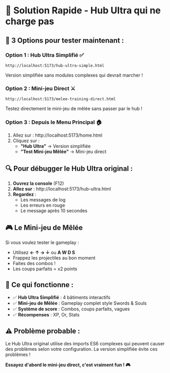 # 🚨 Solution Rapide - Hub Ultra qui ne charge pas

## 🎯 3 Options pour tester maintenant :

### Option 1 : Hub Ultra Simplifié ✅
```
http://localhost:5173/hub-ultra-simple.html
```
Version simplifiée sans modules complexes qui devrait marcher !

### Option 2 : Mini-jeu Direct ⚔️
```
http://localhost:5173/melee-training-direct.html
```
Testez directement le mini-jeu de mêlée sans passer par le hub !

### Option 3 : Depuis le Menu Principal 🏠
1. Allez sur : http://localhost:5173/home.html
2. Cliquez sur :
   - **"Hub Ultra"** → Version simplifiée
   - **"Test Mini-jeu Mêlée"** → Mini-jeu direct

## 🔍 Pour débugger le Hub Ultra original :

1. **Ouvrez la console** (F12)
2. **Allez sur** : http://localhost:5173/hub-ultra.html
3. **Regardez** :
   - Les messages de log
   - Les erreurs en rouge
   - Le message après 10 secondes

## 🎮 Le Mini-jeu de Mêlée

Si vous voulez tester le gameplay :
- Utilisez **← ↑ → ↓** ou **A W D S**
- Frappez les projectiles au bon moment
- Faites des combos !
- Les coups parfaits = x2 points

## 📝 Ce qui fonctionne :

- ✅ **Hub Ultra Simplifié** : 4 bâtiments interactifs
- ✅ **Mini-jeu de Mêlée** : Gameplay complet style Swords & Souls
- ✅ **Système de score** : Combos, coups parfaits, vagues
- ✅ **Récompenses** : XP, Or, Stats

## ⚠️ Problème probable :

Le Hub Ultra original utilise des imports ES6 complexes qui peuvent causer des problèmes selon votre configuration. La version simplifiée évite ces problèmes !

**Essayez d'abord le mini-jeu direct, c'est vraiment fun ! 🎮**
